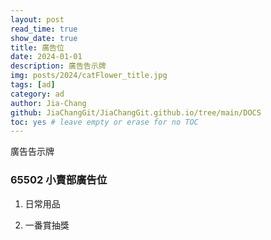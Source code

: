 ```yaml
---
layout: post
read_time: true
show_date: true
title: 廣告位
date: 2024-01-01
description: 廣告告示牌
img: posts/2024/catFlower_title.jpg
tags: [ad]
category: ad
author: Jia-Chang
github: JiaChangGit/JiaChangGit.github.io/tree/main/DOCS
toc: yes # leave empty or erase for no TOC
---
```


廣告告示牌


### 65502 小賣部廣告位

1. 日常用品

2. 一番賞抽獎



